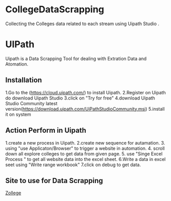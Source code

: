 # CollegeDataScrapping
Collecting the Colleges data related to each stream using Uipath Studio . 
# UIPath

Uipath is a Data Scrapping Tool for dealing with Extration Data and Atomation.

## Installation

1.Go to the (https://cloud.uipath.com/) to install Uipath.
2.Register on Uipath do download Uipath Studio
3.click on "Try for free"
4.download Uipath Studio Community latest 
 version(https://download.uipath.com/UiPathStudioCommunity.msi)
5.install it on system


## Action Perform in Uipath
1.create a new process in Uipath.
2.create new sequence for autamation.
3. using "use Applicaton/Browser" to trigger a website in automation.
4. scroll down all explore colleges to get data from given page.
5. use "Singe Excel Process " to get all website data into the excel sheet.
6.Write a data in excel seet using "Write range workbook"
7.click on debug to get data. 
 

## Site to use for Data Scrapping

[Zollege](https://zollege.in/)
